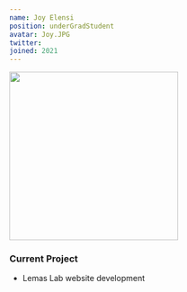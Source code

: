 ```yaml
---
name: Joy Elensi
position: underGradStudent
avatar: Joy.JPG
twitter:
joined: 2021
---
```


<img width="300" src="{{site.baseurl}}/images/people/{{page.avatar}}" data-action="zoom">

### Current Project
-   Lemas Lab website development
